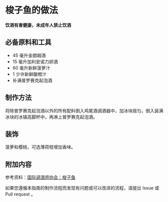 
# 梭子鱼的做法

**饮酒有害健康，未成年人禁止饮酒**

## 必备原料和工具

- 45 毫升金朗姆酒 
- 15 毫升加利安诺力娇酒 
- 60 毫升新鲜菠萝汁 
- 1 少许新鲜酸橙汁 
- 补满普罗赛克起泡酒


## 制作方法

将除普罗赛克起泡酒以外的所有配料倒入鸡尾酒调酒器中，加冰块摇匀，倒入装满冰块的冰镇高脚杯中，再淋上普罗赛克起泡酒。

## 装饰

菠萝和樱桃，可选薄荷枝增加香味。

## 附加内容

参考资料：[国际调酒师协会：梭子鱼](https://iba-world.com/barracuda/)

如果您遵循本指南的制作流程而发现有问题或可以改进的流程，请提出 Issue 或 Pull request 。
